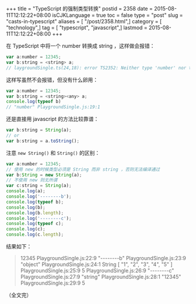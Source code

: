 +++
title = "TypeScript 的强制类型转换"
postid = 2358
date = 2015-08-11T12:12:22+08:00
isCJKLanguage = true
toc = false
type = "post"
slug = "casts-in-typescript"
aliases = [ "/post/2358.html",]
category = [ "technology",]
tag = [ "typescript", "javascript",]
lastmod = 2015-08-11T12:12:22+08:00
+++


在 TypeScript 中将一个 number 转换成 string ，这样做会报错：

``` javascript
var a:number = 12345;
var b:string = <string> a;
// laygroundSingle.ts(24,18): error TS2352: Neither type 'number' nor type 'string' is assignable to the other.
```

这样写虽然不会报错，但没有什么卵用：<!--more-->

``` javascript
var a:number = 12345;
var b:string = <string><any> a;
console.log(typeof b)
// "number" PlaygroundSingle.js:19:1
```

还是直接用 javascript 的方法比较靠谱：

``` javascript
var b:string = String(a);
// or
var b:string = a.toString();
```

注意 `new String()` 和 `String()` 的区别：

``` javascript
var a:number = 12345;
// 使用 new 的时候类型必须是 String 而非 string ，否则无法编译通过
var b:String = new String(a);
// 不使用 new 则无所谓
var c:string = String(a);
console.log(a);
console.log('--------b');
console.log(typeof b);
console.log(b);
console.log(b.length);
console.log('--------c');
console.log(typeof c);
console.log(c);
console.log(c.length);
```

结果如下：

> 12345 PlaygroundSingle.js:22:9
> "--------b" PlaygroundSingle.js:23:9
> "object" PlaygroundSingle.js:24:1
> String [ "1", "2", "3", "4", "5" ] PlaygroundSingle.js:25:9
> 5 PlaygroundSingle.js:26:9
> "--------c" PlaygroundSingle.js:27:9
> "string" PlaygroundSingle.js:28:1
> "12345" PlaygroundSingle.js:29:9
> 5

（全文完）
